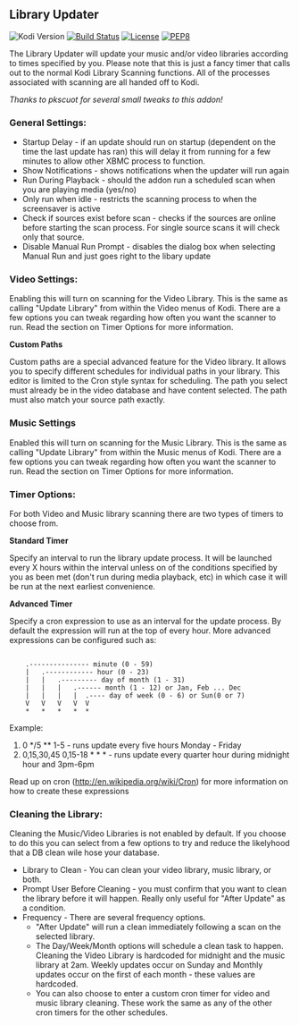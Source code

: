 ## Library Updater
![Kodi Version](https://img.shields.io/badge/kodi%20version-v18%20Leia-blue.svg) [![Build Status](https://travis-ci.org/robweber/xbmclibraryautoupdate.svg?branch=master)](https://travis-ci.org/robweber/xbmclibraryautoupdate) [![License](https://img.shields.io/github/license/robweber/xbmclibraryautoupdate)](https://github.com/robweber/xbmclibraryautoupdate/blob/master/LICENSE.txt) [![PEP8](https://img.shields.io/badge/code%20style-pep8-orange.svg)](https://www.python.org/dev/peps/pep-0008/)

The Library Updater will update your music and/or video libraries according to times specified by you. Please note that this is just a fancy timer that calls out to the normal Kodi Library Scanning functions. All of the processes associated with scanning are all handed off to Kodi. 

_Thanks to pkscuot for several small tweaks to this addon!_

### General Settings: 

* Startup Delay - if an update should run on startup (dependent on the time the last update has ran) this will delay it from running for a few minutes to allow other XBMC process to function. 
* Show Notifications - shows notifications when the updater will run again
* Run During Playback - should the addon run a scheduled scan when you are playing media (yes/no)
* Only run when idle - restricts the scanning process to when the screensaver is active
* Check if sources exist before scan - checks if the sources are online before starting the scan process. For single source scans it will check only that source. 
* Disable Manual Run Prompt - disables the dialog box when selecting Manual Run and just goes right to the libary update

### Video Settings: 

Enabling this will turn on scanning for the Video Library. This is the same as calling "Update Library" from within the Video menus of Kodi. There are a few options you can tweak regarding how often you want the scanner to run. Read the section on Timer Options for more information. 

__Custom Paths__

Custom paths are a special advanced feature for the Video library. It allows you to specify different schedules for individual paths in your library. This editor is limited to the Cron style syntax for scheduling. The path you select must already be in the video database and have content selected. The path must also match your source path exactly. 

### Music Settings

Enabled this will turn on scanning for the Music Library. This is the same as calling "Update Library" from within the Music menus of Kodi. There are a few options you can tweak regarding how often you want the scanner to run. Read the section on Timer Options for more information. 

### Timer Options: 

For both Video and Music library scanning there are two types of timers to choose from. 

__Standard Timer__

Specify an interval to run the library update process. It will be launched every X hours within the interval unless on of the conditions specified by you as been met (don't run during media playback, etc) in which case it will be run at the next earliest convenience. 

__Advanced Timer__

Specify a cron expression to use as an interval for the update process. By default the expression will run at the top of every hour. More advanced expressions can be configured such as: 

```

    .--------------- minute (0 - 59)
    |   .------------ hour (0 - 23)
    |   |   .--------- day of month (1 - 31)
    |   |   |   .------ month (1 - 12) or Jan, Feb ... Dec
    |   |   |   |  .---- day of week (0 - 6) or Sun(0 or 7)
    V   V   V   V  V
    *   *   *   *  *
```

Example:
1. 0 */5 ** 1-5 - runs update every five hours Monday - Friday
2. 0,15,30,45 0,15-18 * * * - runs update every quarter hour during midnight hour and 3pm-6pm


Read up on cron (http://en.wikipedia.org/wiki/Cron) for more information on how to create these expressions

### Cleaning the Library:

Cleaning the Music/Video Libraries is not enabled by default. If you choose to do this you can select from a few options to try and reduce the likelyhood that a DB clean wile hose your database.

* Library to Clean - You can clean your video library, music library, or both.
* Prompt User Before Cleaning - you must confirm that you want to clean the library before it will happen. Really only useful for "After Update" as a condition. 
* Frequency - There are several frequency options. 
  * "After Update" will run a clean immediately following a scan on the selected library. 
  * The Day/Week/Month options will schedule a clean task to happen. Cleaning the Video Library is hardcoded for midnight and the music library at 2am. Weekly updates occur on Sunday and Monthly updates occur on the first of each month - these values are hardcoded. 
  * You can also choose to enter a custom cron timer for video and music library cleaning. These work the same as any of the other cron timers for the other schedules.

